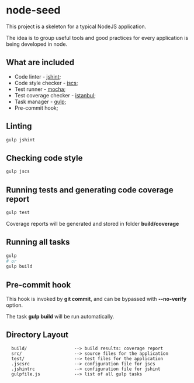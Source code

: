 # node-seed

This project is a skeleton for a typical NodeJS application.

The idea is to group useful tools and good practices for every application is being developed in node.

## What are included

- Code linter - [jshint](http://jshint.com/);
- Code style checker - [jscs](http://jscs.info/);
- Test runner - [mocha](http://mochajs.org/);
- Test coverage checker - [istanbul](https://github.com/gotwarlost/istanbul);
- Task manager - [gulp](http://gulpjs.com/);
- Pre-commit hook;

## Linting

```bash
gulp jshint
```

## Checking code style

```bash
gulp jscs
```

## Running tests and generating code coverage report

```bash
gulp test
```

Coverage reports will be generated and stored in folder **build/coverage**

## Running all tasks

```bash
gulp
# or
gulp build
```

## Pre-commit hook

This hook is invoked by **git commit**, and can be bypassed with **--no-verify** option.

The task **gulp build** will be run automatically.

## Directory Layout

```
  build/                  --> build results: coverage report
  src/                    --> source files for the application
  test/                   --> test files for the application
  .jscsrc                 --> configuration file for jscs
  .jshintrc               --> configuration file for jshint
  gulpfile.js             --> list of all gulp tasks
```